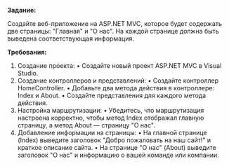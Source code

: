 **Задание:**


Создайте веб-приложение на ASP.NET MVC, которое будет содержать две страницы: "Главная" и "О
нас". На каждой странице должна быть выведена соответствующая информация.


**Требования:**


1. Создание проекта:
• Создайте новый проект ASP.NET MVC в Visual Studio.
2. Создание контроллеров и представлений:
• Создайте контроллер HomeController.
• Добавьте два метода действия в контроллере: Index и About.
• Создайте представления для каждого метода действия.
3. Настройка маршрутизации:
• Убедитесь, что маршрутизация настроена корректно, чтобы
метод Index отображал главную страницу, а метод About — страницу "О
нас".
4. Добавление информации на страницы:
• На главной странице (Index) выведите заголовок "Добро пожаловать на наш
сайт!" и краткое описание сайта.
• На странице "О нас" (About) выведите заголовок "О нас" и информацию о
вашей команде или компании.
